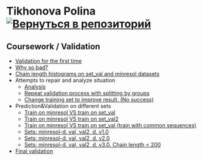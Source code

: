 # Tikhonova Polina    [![Вернуться в репозиторий](https://pollytikhonova.github.io/coursework/GitHub-Mark-32px.png "Вернуться в репозиторий")](https://github.com/PollyTikhonova/coursework/tree/master/validation)
## Coursework / Validation

* [Validation for the first time](https://PollyTikhonova.github.io/coursework/validation/Train,Predict&Validate.%20First%20time.html)
* [Why so bad?](https://PollyTikhonova.github.io/coursework/validation/Train,Predict&Validate.Searching%20reasons%20of%20bad%20prediction.html)
* [Chain length histograms on set_val and minresol datasets](https://PollyTikhonova.github.io/coursework/validation/Chain_length_statisrics_on_minresol.png)
* Attempts to repair and analyze situation
    * [Analysis](https://PollyTikhonova.github.io/coursework/validation/Compare%20same%20parts%20%26%20Nan%20statistics.html)
    * [Repeat validation process with splitting by groups](https://PollyTikhonova.github.io/coursework/validation/Train%2C%20Predict%20%26%20Validate.%20Searching%20reasons%20of%20bad%20prediction-With%20Groups.html)
    * [Change training set to improve result. (No success)](https://PollyTikhonova.github.io/coursework/validation/Train%2C%20Predict%26Validate.%20Without%20proteins%20%26%20resolution%20less%203.5.html)
* Prediction&Validation on different sets
	* [Train on minresol VS train on set_val](https://PollyTikhonova.github.io/coursework/validation/minresol_vs_setval)
	* [Train on minresol VS train on set_val2](https://PollyTikhonova.github.io/coursework/validation/minresol_vs_set_val2)
	* [Train on minresol VS train on set_val (train with common sequences)](https://PollyTikhonova.github.io/coursework/validation/minresol_vs_setval_train_with_common)
	* [Sets: minresol-d. val, val2, d. v1.0](https://pollytikhonova.github.io/coursework/validation/Train,Predict&Validate.%204%20sets%20-%20miresol-d,%20val,%20d,%20val2.html)
	* [Sets: minresol-d. val, val2, d. v2.0](https://pollytikhonova.github.io/coursework/validation/Train,Predict%26Validate.%204%20sets%20-%20%20miresol-d%2C%20%20val%2C%20d%2C%20val2.%20v2.0.html)
	* [Sets: minresol-d. val, val2, d. v3.0. Chain length < 200](https://pollytikhonova.github.io/coursework/validation/Train,Predict%20%26%20Validate.%204%20sets%20-%20%20miresol-d%2C%20%20val%2C%20d%2C%20val2.%20v3.0.%20Chains%20less%20200.html)
* [Final  validation](https://PollyTikhonova.github.io/coursework/validation/Final+validation.html)


